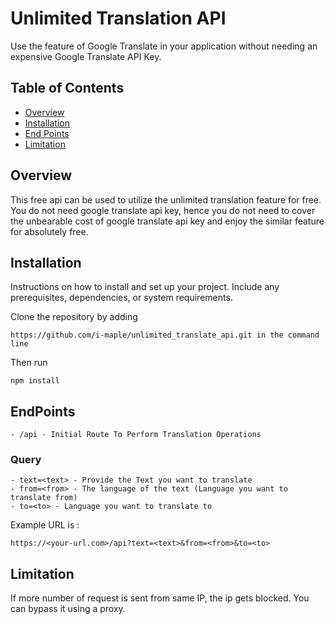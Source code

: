 # Unlimited Translation API 

Use the feature of Google Translate in your application without needing an expensive Google Translate API Key.

## Table of Contents

- [Overview](#overview)
- [Installation](#installation)
- [End Points](#endpoints)
- [Limitation](#Limitation)

## Overview

This free api can be used to utilize the unlimited translation feature for free. You do not need google translate api key, hence you do not need to cover the unbearable cost of google translate api key and enjoy the similar feature for absolutely free. 

## Installation

Instructions on how to install and set up your project. Include any prerequisites, dependencies, or system requirements.

Clone the repository by adding 
```shell
https://github.com/i-maple/unlimited_translate_api.git in the command line
```
Then run
```shell
npm install
```

## EndPoints
```shell
- /api - Initial Route To Perform Translation Operations
```

### Query

```
- text=<text> - Provide the Text you want to translate
- from=<from> - The language of the text (Language you want to translate from)
- to=<to> - Language you want to translate to
```
Example URL is : 
```
https://<your-url.com>/api?text=<text>&from=<from>&to=<to>
```
## Limitation

If more number of request is sent from same IP, the ip gets blocked. 
You can bypass it using a proxy.